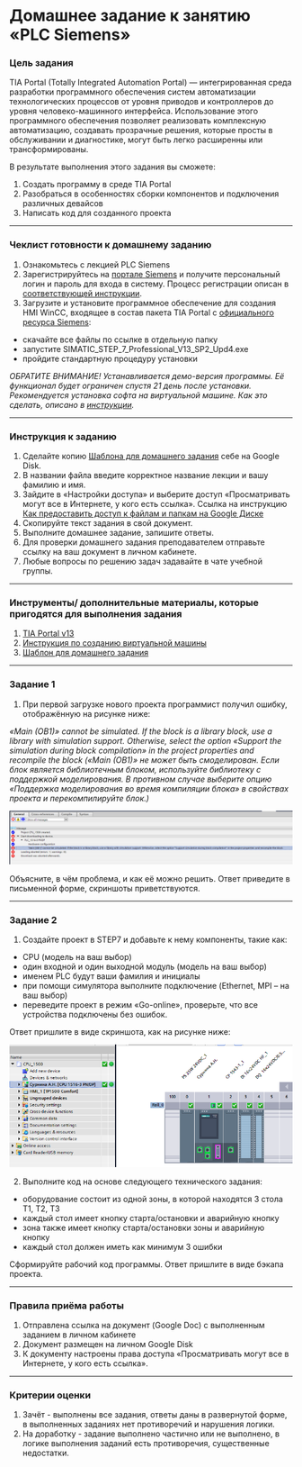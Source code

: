 # Домашнее задание к занятию «PLC Siemens»

### Цель задания

TIA Portal (Totally Integrated Automation Portal) — интегрированная среда разработки программного обеспечения систем автоматизации технологических процессов от уровня приводов и контроллеров до уровня человеко-машинного интерфейса. Использование этого программного обеспечения позволяет реализовать комплексную автоматизацию, создавать прозрачные решения, которые просты в обслуживании и диагностике, могут быть легко расширенны или трансформированы.

В результате выполнения этого задания вы сможете: 

1. Создать программу в среде TIA Portal
2. Разобраться в особенностях сборки компонентов и подключения различных девайсов
3. Написать код для созданного проекта

------

### Чеклист готовности к домашнему заданию

1. Ознакомьтесь с лекцией PLC Siemens
2. Зарегистрируйтесь на [портале Siemens](https://mall.industry.siemens.com/goos/WelcomePage.aspx?regionUrl=/ru&language=ru) и получите персональный логин и пароль для входа в систему. Процесс регистрации описан в [соответствующей инструкции](https://docs.google.com/presentation/d/1RPHvCE2OxBbHRMWSAV2E-HxscZvR2nRIZVHCy8hvjJE/edit?usp=sharing).
3. Загрузите и установите программное обеспечение для создания HMI WinCC, входящее в состав пакета TIA Portal с [официального ресурса Siemens](https://support.industry.siemens.com/cs/document/78793685/simatic-step-7-(tia-portal)-v13-trial-download?dti=0&lc=en-DE):
- скачайте все файлы по ссылке в отдельную папку
- запустите SIMATIC_STEP_7_Professional_V13_SP2_Upd4.exe
- пройдите стандартную процедуру установки

*ОБРАТИТЕ ВНИМАНИЕ! Устанавливается демо-версия программы. Её функционал будет ограничен спустя 21 день после установки. Рекомендуется установка софта на виртуальной машине. Как это сделать, описано в [инструкции](https://docs.google.com/presentation/d/19cSsdcEucIE7oTKTbxEnkeRKdH7vw8_mneortgpkOF4/edit?usp=sharing).*

------

### Инструкция к заданию

1. Сделайте копию [Шаблона для домашнего задания](https://docs.google.com/document/d/1VSoDTOQOAAK7Cf57UK8GKuwaET0v4ySjps8JN1sB3vE/edit?usp=sharingg) себе на Google Disk.
2. В названии файла введите корректное название лекции и вашу фамилию и имя.
3. Зайдите в «Настройки доступа» и выберите доступ «Просматривать могут все в Интернете, у кого есть ссылка». Ссылка на инструкцию [Как предоставить доступ к файлам и папкам на Google Диске](https://support.google.com/docs/answer/2494822?hl=ru&co=GENIE.Platform%3DDesktop)
4. Скопируйте текст задания в свой документ.
5. Выполните домашнее задание, запишите ответы.
6. Для проверки домашнего задания преподавателем отправьте ссылку на ваш документ в личном кабинете.
7. Любые вопросы по решению задач задавайте в чате учебной группы.

------

### Инструменты/ дополнительные материалы, которые пригодятся для выполнения задания

1. [TIA Portal v13](https://support.industry.siemens.com/cs/document/78793685/simatic-step-7-(tia-portal)-v13-trial-download?dti=0&lc=en-DE)
2. [Инструкция по созданию виртуальной машины](https://docs.google.com/presentation/d/19cSsdcEucIE7oTKTbxEnkeRKdH7vw8_mneortgpkOF4/edit?usp=sharing)
3. [Шаблон для домашнего задания](https://docs.google.com/document/d/1VSoDTOQOAAK7Cf57UK8GKuwaET0v4ySjps8JN1sB3vE/edit?usp=sharingg)

------

### Задание 1

1. При первой загрузке нового проекта программист получил ошибку, отображённую на рисунке ниже:

*«Main (OB1)» cannot be simulated. If the block is a library block, use a library with simulation support. Otherwise, select the option «Support the simulation during block compilation» in the project properties and recompile the block («Main (OB1)» не может быть смоделирован. Если блок является библиотечным блоком, используйте библиотеку с поддержкой моделирования. В противном случае выберите опцию «Поддержка моделирования во время компиляции блока» в свойствах проекта и перекомпилируйте блок.)*

![image](https://github.com/netology-code/phd-homeworks/blob/main/6.6/%D0%A0%D0%B8%D1%81%D1%83%D0%BD%D0%BE%D0%BA%201.png)

Объясните, в чём проблема, и как её можно решить. Ответ приведите в письменной форме, скриншоты приветствуются.

------

### Задание 2

1. Создайте проект в STEP7 и добавьте к нему компоненты, такие как:
- CPU (модель на ваш выбор)
- один входной и один выходной модуль (модель на ваш выбор)
- именем PLC будут ваши фамилия и инициалы
- при помощи симулятора выполните подключение (Ethernet, MPI – на ваш выбор)
- переведите проект в режим «Go-online», проверьте, что все устройства подключены без ошибок.

Ответ пришлите в виде скриншота, как на рисунке ниже:

![image](https://github.com/netology-code/phd-homeworks/blob/main/6.6/%D0%A0%D0%B8%D1%81%D1%83%D0%BD%D0%BE%D0%BA%202.png)

2. Выполните код на основе следующего технического задания:
- оборудование состоит из одной зоны, в которой находятся 3 стола T1, T2, T3
- каждый стол имеет кнопку старта/остановки и аварийную кнопку
- зона также имеет кнопку старта/остановки зоны и аварийную кнопку
- каждый стол должен иметь как минимум 3 ошибки

Сформируйте рабочий код программы. Ответ пришлите в виде бэкапа проекта.

------

### Правила приёма работы

1. Отправлена ссылка на документ (Google Doc) с выполненным заданием в личном кабинете
2. Документ размещен на личном Google Disk
3. К документу настроены права доступа «Просматривать могут все в Интернете, у кого есть ссылка».

------

### Критерии оценки

1. Зачёт - выполнены все задания, ответы даны в развернутой форме, в выполненных заданиях нет противоречий и нарушения логики.
2. На доработку - задание выполнено частично или не выполнено, в логике выполнения заданий есть противоречия, существенные недостатки.
